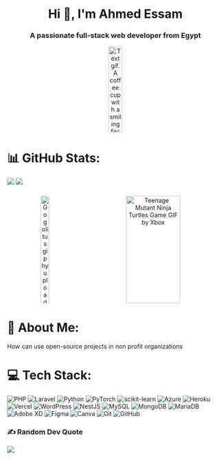 <h1 align="center">Hi 👋, I'm Ahmed Essam</h1>
<h3 align="center">A passionate full-stack web developer from Egypt</h3>

<div  align="center">
  <img class="giphy-gif-img giphy-img-loaded" src="https://media1.giphy.com/media/v1.Y2lkPTc5MGI3NjExNmdnZWNnamhyeGQ0dmI3ZzVzcXZtOWFyZzRpY3d4dHR0bGdpbXRmNCZlcD12MV9pbnRlcm5hbF9naWZfYnlfaWQmY3Q9Zw/NHUONhmbo448/giphy.gif" style="background:rgba(0,0,0,0)" width="25%" height="200" alt="Text gif. A coffee cup with a smiling face made out of pixels steams. Flashing text reads, “Insert coffee to continue.”">
</div>

# 📊 GitHub Stats:
![](https://github-readme-streak-stats.herokuapp.com/?user=AhmedEssam252&theme=tokyonight&hide_border=false)
![](https://github-readme-stats.vercel.app/api/top-langs/?username=AhmedEssam252&theme=tokyonight&hide_border=false&include_all_commits=true&count_private=true&layout=compact)

###
<div align="center" style="display:flex;justify-content: space-around;flex-wrap:wrap;">
<img class="giphy-gif-img giphy-img-loaded" src="https://media3.giphy.com/media/v1.Y2lkPTc5MGI3NjExbXZ6cDNtNjJ4aGY2cnUyY3V0eWxmdWp4dG9qOHpvdGViY2V1YTQ1OSZlcD12MV9pbnRlcm5hbF9naWZfYnlfaWQmY3Q9Zw/qDQj6tO9V3Fas7fkkP/giphy.gif" style="background:rgba(0,0,0,0)" width="20%" height="250" alt="Gogolitus giphyupload pixelart retro car GIF">

<img class="giphy-gif-img giphy-img-loaded" src="https://media0.giphy.com/media/v1.Y2lkPTc5MGI3NjExeWpkN2kxZW85bzJ1YXdqM3lwdjNiczBnMjg5OXltajhraDF1MzJ4ZyZlcD12MV9pbnRlcm5hbF9naWZfYnlfaWQmY3Q9Zw/KCSCZJ2HH0TX3Zsidl/giphy.gif" style="background:rgba(0,0,0,0)" width="50%" height="250" alt="Teenage Mutant Ninja Turtles Game GIF by Xbox">
</div>


###

# 💫 About Me:
How can use open-source projects in non profit organizations
###

# 💻 Tech Stack:
![PHP](https://img.shields.io/badge/php-%23777BB4.svg?style=for-the-badge&logo=php&logoColor=white) ![Laravel](https://img.shields.io/badge/laravel-%23FF2D20.svg?style=for-the-badge&logo=laravel&logoColor=white) ![Python](https://img.shields.io/badge/python-3670A0?style=for-the-badge&logo=python&logoColor=ffdd54) ![PyTorch](https://img.shields.io/badge/PyTorch-%23EE4C2C.svg?style=for-the-badge&logo=PyTorch&logoColor=white) ![scikit-learn](https://img.shields.io/badge/scikit--learn-%23F7931E.svg?style=for-the-badge&logo=scikit-learn&logoColor=white) ![Azure](https://img.shields.io/badge/azure-%230072C6.svg?style=for-the-badge&logo=microsoftazure&logoColor=white) ![Heroku](https://img.shields.io/badge/heroku-%23430098.svg?style=for-the-badge&logo=heroku&logoColor=white) ![Vercel](https://img.shields.io/badge/vercel-%23000000.svg?style=for-the-badge&logo=vercel&logoColor=white) ![WordPress](https://img.shields.io/badge/WordPress-%23117AC9.svg?style=for-the-badge&logo=WordPress&logoColor=white) ![NestJS](https://img.shields.io/badge/nestjs-%23E0234E.svg?style=for-the-badge&logo=nestjs&logoColor=white) ![MySQL](https://img.shields.io/badge/mysql-4479A1.svg?style=for-the-badge&logo=mysql&logoColor=white) ![MongoDB](https://img.shields.io/badge/MongoDB-%234ea94b.svg?style=for-the-badge&logo=mongodb&logoColor=white) ![MariaDB](https://img.shields.io/badge/MariaDB-003545?style=for-the-badge&logo=mariadb&logoColor=white) ![Adobe XD](https://img.shields.io/badge/Adobe%20XD-470137?style=for-the-badge&logo=Adobe%20XD&logoColor=#FF61F6) ![Figma](https://img.shields.io/badge/figma-%23F24E1E.svg?style=for-the-badge&logo=figma&logoColor=white) ![Canva](https://img.shields.io/badge/Canva-%2300C4CC.svg?style=for-the-badge&logo=Canva&logoColor=white) ![Git](https://img.shields.io/badge/git-%23F05033.svg?style=for-the-badge&logo=git&logoColor=white) ![GitHub](https://img.shields.io/badge/github-%23121011.svg?style=for-the-badge&logo=github&logoColor=white)

### ✍️ Random Dev Quote
![](https://quotes-github-readme.vercel.app/api?type=vetical&theme=tokyonight)

